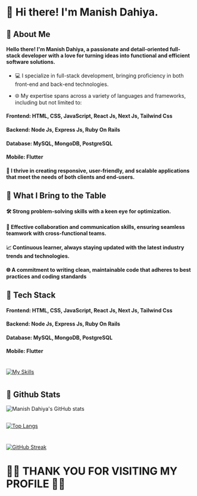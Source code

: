 


# 👋 Hi there! I'm Manish Dahiya.
###

## 🚀 About Me
#### Hello there! I'm Manish Dahiya, a passionate and detail-oriented full-stack developer with a love for turning ideas into functional and efficient software solutions.

*    💻 I specialize in full-stack development, bringing proficiency in both front-end and back-end technologies.

*    🌐 My expertise spans across a variety of languages and frameworks, including but not limited to:

####    Frontend: HTML, CSS, JavaScript, React Js, Next Js, Tailwind Css
####    Backend: Node Js, Express Js, Ruby On Rails 
####    Database: MySQL, MongoDB, PostgreSQL
####    Mobile: Flutter 


#### 🔧 I thrive in creating responsive, user-friendly, and scalable applications that meet the needs of both clients and end-users.

## 🌟 What I Bring to the Table

####   🛠 Strong problem-solving skills with a keen eye for optimization.
####    🤝 Effective collaboration and communication skills, ensuring seamless teamwork with cross-functional teams.
####    📈 Continuous learner, always staying updated with the latest industry trends and technologies.
####    🌐 A commitment to writing clean, maintainable code that adheres to best practices and coding standards
##
## 🔨 Tech Stack


####    Frontend: HTML, CSS, JavaScript, React Js, Next Js, Tailwind Css
####    Backend: Node Js, Express Js, Ruby On Rails 
####    Database: MySQL, MongoDB, PostgreSQL
####    Mobile: Flutter 
#
[![My Skills](https://skillicons.dev/icons?i=html,css,js,ruby,py,dart,react,nextjs,rails,mysql,postgres,mongodb,androidstudio,flutter,appwrite,bootstrap,express,firebase,git,github,materialui,nodejs,npm,postman,sass,sqlite,supabase,tailwind,ubuntu?perline=5)](https://skillicons.dev)
#
## 🎉 Github Stats

![Manish Dahiya's GitHub stats](https://github-readme-stats.vercel.app/api?username=manishdahiya00&border_color=000&show_icons=true&theme=light)


##
[![Top Langs](https://github-readme-stats.vercel.app/api/top-langs/?username=manishdahiya00&border_color=000&layout=compact&theme=ligh&card_width=465)](https://github.com/manishdahiya00/github-readme-stats)
#
[![GitHub Streak](https://github-readme-streak-stats.herokuapp.com?user=manishdahiya00&theme=light&border_radius=10&hide_total_contributions=false&starting_year=2024&border=black&date_format=j%20M%5B%20Y%5D&card_width=470)](https://git.io/streak-stats)
###
#
# 🎉🎉 THANK YOU FOR VISITING MY PROFILE 🎉🎉
